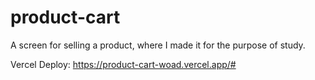 # product-cart
A screen for selling a product, where I made it for the purpose of study.


Vercel Deploy: https://product-cart-woad.vercel.app/#

